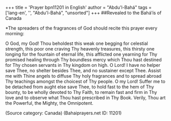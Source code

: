 +++
title = 'Prayer bpn11201 in English'
author = "Abdu'l-Bahá"
tags = ['lang-en', '', "Abdu'l-Bahá", "unsorted"]
+++
##Revealed to the Bahá’ís of Canada


*The spreaders of the fragrances of God should recite this prayer every morning:



O God, my God!  Thou beholdest this weak one begging for celestial strength, this poor one craving Thy heavenly treasures, this thirsty one longing for the fountain of eternal life, this afflicted one yearning for Thy promised healing through Thy boundless mercy which Thou hast destined for Thy chosen servants in Thy kingdom on high.
O Lord!  I have no helper save Thee, no shelter besides Thee, and no sustainer except Thee.  Assist me with Thine angels to diffuse Thy holy fragrances and to spread abroad Thy teachings amongst the choicest of Thy people.
O my Lord!  Suffer me to be detached from aught else save Thee, to hold fast to the hem of Thy bounty, to be wholly devoted to Thy Faith, to remain fast and firm in Thy love and to observe what Thou hast prescribed in Thy Book.
Verily, Thou art the Powerful, the Mighty, the Omnipotent.

(Source category: Canada)
(Bahaiprayers.net ID: 11201)
